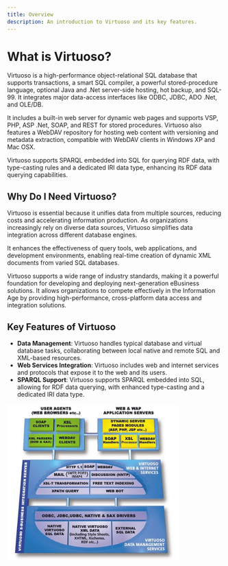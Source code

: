 ```yaml
---
title: Overview
description: An introduction to Virtuoso and its key features.
---
```


# What is Virtuoso?

Virtuoso is a high-performance object-relational SQL database that supports transactions, a smart SQL compiler, a powerful stored-procedure language, optional Java and .Net server-side hosting, hot backup, and SQL-99. It integrates major data-access interfaces like ODBC, JDBC, ADO .Net, and OLE/DB.

It includes a built-in web server for dynamic web pages and supports VSP, PHP, ASP .Net, SOAP, and REST for stored procedures. Virtuoso also features a WebDAV repository for hosting web content with versioning and metadata extraction, compatible with WebDAV clients in Windows XP and Mac OSX.

Virtuoso supports SPARQL embedded into SQL for querying RDF data, with type-casting rules and a dedicated IRI data type, enhancing its RDF data querying capabilities.

## Why Do I Need Virtuoso?

Virtuoso is essential because it unifies data from multiple sources, reducing costs and accelerating information production. As organizations increasingly rely on diverse data sources, Virtuoso simplifies data integration across different database engines.

It enhances the effectiveness of query tools, web applications, and development environments, enabling real-time creation of dynamic XML documents from varied SQL databases.

Virtuoso supports a wide range of industry standards, making it a powerful foundation for developing and deploying next-generation eBusiness solutions. It allows organizations to compete effectively in the Information Age by providing high-performance, cross-platform data access and integration solutions.

## Key Features of Virtuoso

- **Data Management**: Virtuoso handles typical database and virtual database tasks, collaborating between local native and remote SQL and XML-based resources.
- **Web Services Integration**: Virtuoso includes web and internet services and protocols that expose it to the web and its users.
- **SPARQL Support**: Virtuoso supports SPARQL embedded into SQL, allowing for RDF data querying, with enhanced type-casting and a dedicated IRI data type.

![OpenLink Virtuoso Product Architecture](../../../../assets/images/virtuoso-architecture.jpg)

